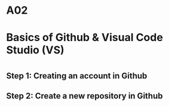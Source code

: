 # A02
<!DOCTYPE html>
<html>
 <body>
   <div>
     <h1>Basics of Github & Visual Code Studio (VS)<h1>
     <h2>Step 1: Creating an account in Github</h2>
     <h2>Step 2: Create a new repository in Github</h2>
   </div>
 </body>
</html>

